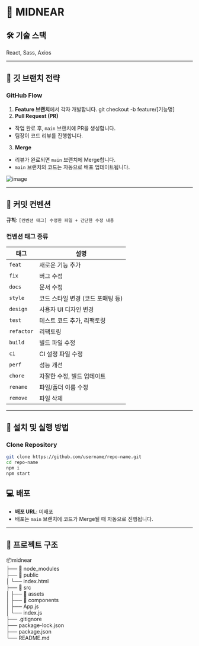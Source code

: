 # 🚀 **MIDNEAR**



## 🛠️ **기술 스택**
 React, Sass, Axios

---

## 📄 **깃 브랜치 전략**

### **GitHub Flow**
1. **Feature 브랜치**에서 각자 개발합니다.
   git checkout -b feature/[기능명]
2. **Pull Request (PR)**
- 작업 완료 후, `main` 브랜치에 PR을 생성합니다.
- 팀장이 코드 리뷰를 진행합니다.

3. **Merge**
- 리뷰가 완료되면 `main` 브랜치에 Merge합니다.
- `main` 브랜치의 코드는 자동으로 배포 업데이트됩니다.


![image](https://github.com/user-attachments/assets/97f124ba-b794-43af-a668-259682c97fef)

---

## 📌 **커밋 컨벤션**

**규칙**: `[컨벤션 태그] 수정한 파일 + 간단한 수정 내용`

### **컨벤션 태그 종류**
| 태그       | 설명                                     |
|------------|------------------------------------------|
| `feat`     | 새로운 기능 추가                         |
| `fix`      | 버그 수정                                |
| `docs`     | 문서 수정                                |
| `style`    | 코드 스타일 변경 (코드 포매팅 등)         |
| `design`   | 사용자 UI 디자인 변경                    |
| `test`     | 테스트 코드 추가, 리팩토링               |
| `refactor` | 리팩토링                                 |
| `build`    | 빌드 파일 수정                           |
| `ci`       | CI 설정 파일 수정                        |
| `perf`     | 성능 개선                                |
| `chore`    | 자잘한 수정, 빌드 업데이트               |
| `rename`   | 파일/폴더 이름 수정                      |
| `remove`   | 파일 삭제                                |

---

## 🔧 **설치 및 실행 방법**

### **Clone Repository**
```bash
git clone https://github.com/username/repo-name.git
cd repo-name
npm i
npm start
 ```

## 💻 **배포**

- **배포 URL**: 미배포
- 배포는 `main` 브랜치에 코드가 Merge될 때 자동으로 진행됩니다.

---


## 📂 **프로젝트 구조**

📦midnear<br>    ├── 📁 node_modules<br>     ├── 📁 public<br>    │ └── index.html <br>    ├── 📁 src<br>    │ ├── 📁 assets<br>     │ ├── 📁 components<br>     │ ├── App.js<br>     │ └── index.js<br>     ├── .gitignore<br>    ├── package-lock.json<br>    ├── package.json<br>     └── README.md<br>

